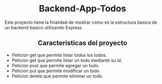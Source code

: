 <h1 align = "center">Backend-App-Todos</h1>

<p>Este proyecto tiene la finalidad de mostrar como es la estructura basica  de un backend basico utilizando Express.</p>

<h2 align="center"> Caracteristicas del proyecto </h2>
<ul>
<li>Peticion get que permite listar todos los todos.</li>
<li>Peticion get que permite listar un todo mediante su id.</li>
<li>Peticion post que permite agregar un todo.</li>
<li>Peticion put que permite modificar un todo.</li>
<li>Peticion delete que permite eliminar un todo.</li>
</ul>
